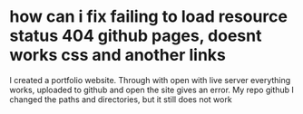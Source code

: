 
# how can i fix failing to load resource status 404 github pages, doesnt works css and another links

I created a portfolio website. Through with open with live server everything works, uploaded to github and open the site gives an error. My repo github
I changed the paths and directories, but it still does not work

        